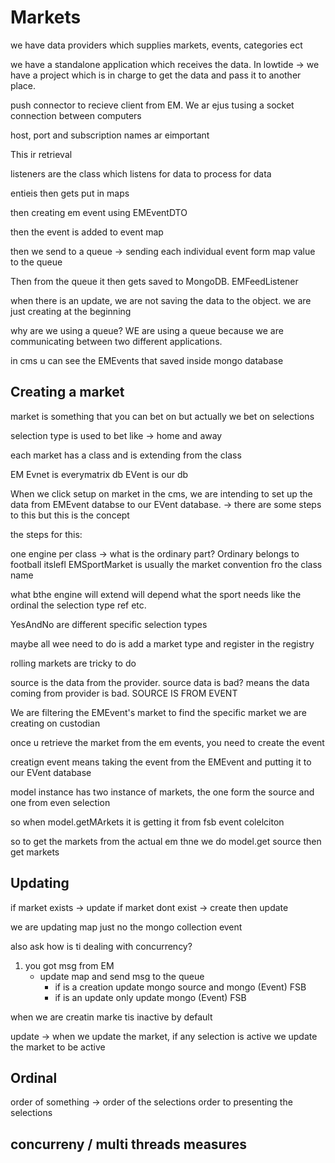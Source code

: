 # Markets

we have data providers which supplies markets, events, categories ect

we have a standalone application which receives the data. In lowtide -> we have a project which is in charge to get the data and pass it to another place.


push connector to recieve client from EM. We ar ejus tusing a socket connection between computers

host, port and subscription names ar eimportant

This ir retrieval 

listeners are the class which listens for data to process for data

entieis then gets put in maps

then creating em event using EMEventDTO 

then the event is added to event map

then we send to a queue -> sending each individual event form map value to the queue

Then from the queue it then gets saved to MongoDB. EMFeedListener

when there is an update, we are not saving the data to the object. we are just creating at the beginning

why are we using a queue? WE are using a queue because we are communicating between two different applications.

in cms u can see the EMEvents that saved inside mongo database

## Creating a market

market is something that you can bet on but actually we bet on selections

selection type is used to bet like -> home and away


each market has a class and is extending from the class 


EM Evnet is everymatrix db
EVent is our db



When we click setup on market in the cms, we are intending to set up the data from EMEvent databse to our EVent database. -> there are some steps to this but this is the concept

the steps for this:

one engine per class 
-> what is the ordinary part? Ordinary belongs to football itslefl 
EMSportMarket is usually the market convention fro the class name



what bthe engine will extend will depend what the sport needs like the ordinal the selection type ref etc.

YesAndNo are different specific selection types

maybe all wee need to do is add a market type and register in the registry

rolling markets are tricky to do


source is the data from the provider. source data is bad? means the data coming from provider is bad. SOURCE IS FROM EVENT 

We are filtering the EMEvent's market to find the specific market we are creating on custodian

once u retrieve the market from the em events,
you need to create the event

creatign event means taking the event from the EMEvent and putting it to our EVent database

model instance has two instance of markets, the one form the source and one from even selection

so when model.getMArkets it is getting it from fsb event colelciton

so to get the markets from the actual em thne we do model.get source then get markets


## Updating
if market exists -> update 
if market dont exist -> create then update

we are updating map just no the mongo collection event

also ask how is ti dealing with concurrency?

1)  you got msg from EM
    - update map and send msg to the queue
        - if is a creation update mongo source and mongo (Event) FSB
        - if is an update only update mongo (Event) FSB

when we are creatin marke tis inactive by default

update -> when we update the market, if any selection is active we update the market to be active


## Ordinal
order of something -> order of the selections
order to presenting the selections 

## concurreny / multi threads measures 
